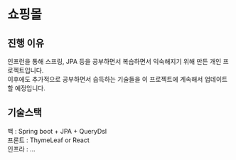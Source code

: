 <h1>쇼핑몰</h1>
<h2>진행 이유</h2>
인프런을 통해 스프링, JPA 등을 공부하면서 복습하면서 익숙해지기 위해 만든 개인 프로젝트입니다.<br/>
이후에도 추가적으로 공부하면서 습득하는 기술들을 이 프로젝트에 계속해서 업데이트 할 예정입니다.<br/>
<h2>기술스택</h2>
백 : Spring boot + JPA + QueryDsl<br/>
프론트 : ThymeLeaf or React<br/>
인프라 : ...<br/>
